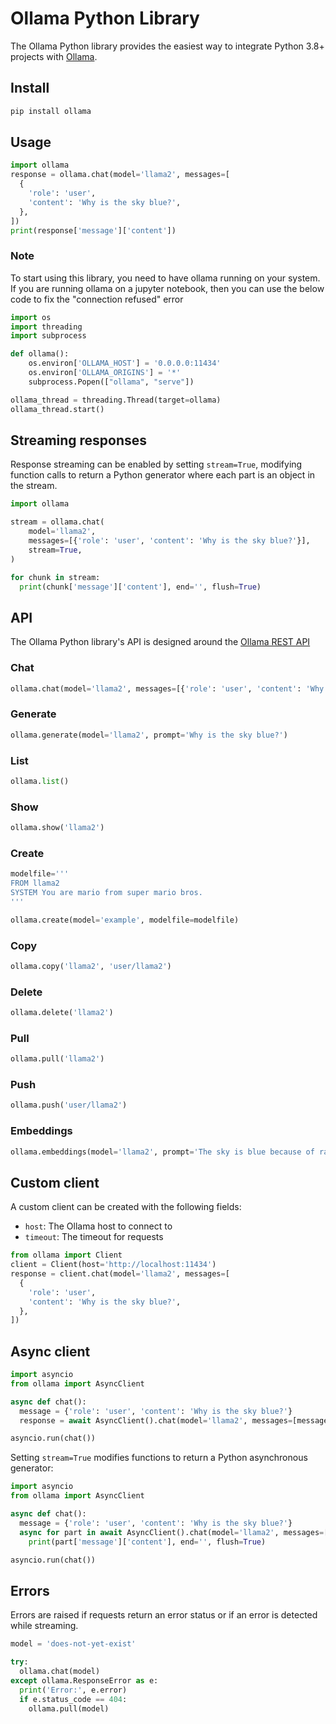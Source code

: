 # Ollama Python Library

The Ollama Python library provides the easiest way to integrate Python 3.8+ projects with [Ollama](https://github.com/jmorganca/ollama).

## Install

```sh
pip install ollama
```

## Usage

```python
import ollama
response = ollama.chat(model='llama2', messages=[
  {
    'role': 'user',
    'content': 'Why is the sky blue?',
  },
])
print(response['message']['content'])
```

### Note
To start using this library, you need to have ollama running on your system. If you are running ollama on a jupyter notebook, then you can use the below code to fix the "connection refused" error

```python
import os
import threading
import subprocess

def ollama():
    os.environ['OLLAMA_HOST'] = '0.0.0.0:11434'
    os.environ['OLLAMA_ORIGINS'] = '*'
    subprocess.Popen(["ollama", "serve"])

ollama_thread = threading.Thread(target=ollama)
ollama_thread.start()
```

## Streaming responses

Response streaming can be enabled by setting `stream=True`, modifying function calls to return a Python generator where each part is an object in the stream.

```python
import ollama

stream = ollama.chat(
    model='llama2',
    messages=[{'role': 'user', 'content': 'Why is the sky blue?'}],
    stream=True,
)

for chunk in stream:
  print(chunk['message']['content'], end='', flush=True)
```

## API

The Ollama Python library's API is designed around the [Ollama REST API](https://github.com/jmorganca/ollama/blob/main/docs/api.md)

### Chat

```python
ollama.chat(model='llama2', messages=[{'role': 'user', 'content': 'Why is the sky blue?'}])
```

### Generate

```python
ollama.generate(model='llama2', prompt='Why is the sky blue?')
```

### List

```python
ollama.list()
```

### Show

```python
ollama.show('llama2')
```

### Create

```python
modelfile='''
FROM llama2
SYSTEM You are mario from super mario bros.
'''

ollama.create(model='example', modelfile=modelfile)
```

### Copy

```python
ollama.copy('llama2', 'user/llama2')
```

### Delete

```python
ollama.delete('llama2')
```

### Pull

```python
ollama.pull('llama2')
```

### Push

```python
ollama.push('user/llama2')
```

### Embeddings

```python
ollama.embeddings(model='llama2', prompt='The sky is blue because of rayleigh scattering')
```

## Custom client

A custom client can be created with the following fields:

- `host`: The Ollama host to connect to
- `timeout`: The timeout for requests

```python
from ollama import Client
client = Client(host='http://localhost:11434')
response = client.chat(model='llama2', messages=[
  {
    'role': 'user',
    'content': 'Why is the sky blue?',
  },
])
```

## Async client

```python
import asyncio
from ollama import AsyncClient

async def chat():
  message = {'role': 'user', 'content': 'Why is the sky blue?'}
  response = await AsyncClient().chat(model='llama2', messages=[message])

asyncio.run(chat())
```

Setting `stream=True` modifies functions to return a Python asynchronous generator:

```python
import asyncio
from ollama import AsyncClient

async def chat():
  message = {'role': 'user', 'content': 'Why is the sky blue?'}
  async for part in await AsyncClient().chat(model='llama2', messages=[message], stream=True):
    print(part['message']['content'], end='', flush=True)

asyncio.run(chat())
```

## Errors

Errors are raised if requests return an error status or if an error is detected while streaming.

```python
model = 'does-not-yet-exist'

try:
  ollama.chat(model)
except ollama.ResponseError as e:
  print('Error:', e.error)
  if e.status_code == 404:
    ollama.pull(model)
```

